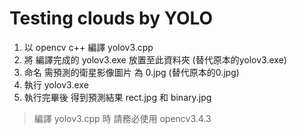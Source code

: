 # Testing clouds by YOLO

1. 以 opencv c++ 編譯 yolov3.cpp
2. 將 編譯完成的 yolov3.exe 放置至此資料夾 (替代原本的yolov3.exe)
3. 命名 需預測的衛星影像圖片 為 0.jpg (替代原本的0.jpg)
4. 執行 yolov3.exe
5. 執行完畢後 得到預測結果 rect.jpg 和 binary.jpg


> 編譯 yolov3.cpp 時 請務必使用 opencv3.4.3
